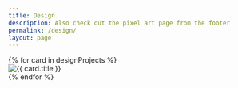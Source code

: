 ```yaml
---
title: Design
description: Also check out the pixel art page from the footer
permalink: /design/
layout: page
---
```


<div class="masonry-container">
  {% for card in designProjects %}
    <div class="masonry-item">
      <img src="{{ card.imageUrl }}" alt="{{ card.title }}">
    </div>
  {% endfor %}
</div>

